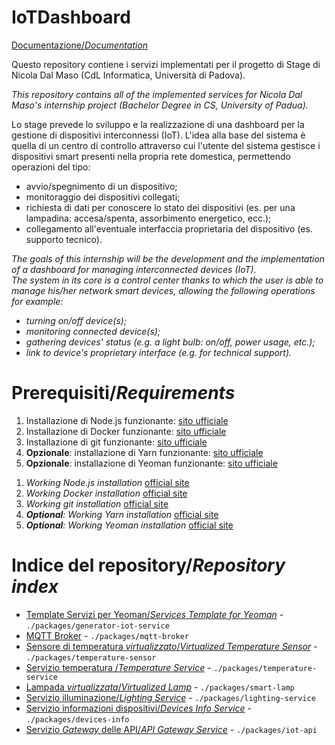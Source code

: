 # IoTDashboard

[Documentazione/_Documentation_](https://github.com/niktekusho/IoT-docs)

Questo repository contiene i servizi implementati per il progetto di Stage di Nicola Dal Maso (CdL Informatica, Università di Padova).

_This repository contains all of the implemented services for Nicola Dal Maso's internship project (Bachelor Degree in CS, University of Padua)._

Lo stage prevede lo sviluppo e la realizzazione di una dashboard per la gestione di dispositivi interconnessi (IoT). L'idea alla base del sistema è quella di un centro di controllo attraverso cui l'utente del sistema gestisce i dispositivi smart presenti nella propria rete domestica, permettendo operazioni del tipo:

-   avvio/spegnimento di un dispositivo;
-   monitoraggio dei dispositivi collegati;
-   richiesta di dati per conoscere lo stato dei dispositivi (es. per una lampadina: accesa/spenta, assorbimento energetico, ecc.);
-   collegamento all'eventuale interfaccia proprietaria del dispositivo (es. supporto tecnico).

_The goals of this internship will be the development and the implementation of a dashboard for managing interconnected devices (IoT).<br>
The system in its core is a control center thanks to which the user is able to manage his/her network smart devices, allowing the following operations for example:_

-   _turning on/off device(s);_
-   _monitoring connected device(s);_
-   _gathering devices' status (e.g. a light bulb: on/off, power usage, etc.);_
-   _link to device's proprietary interface (e.g. for technical support)._


# Prerequisiti/_Requirements_

1.  Installazione di Node.js funzionante: [sito ufficiale](https://nodejs.org/)
2.  Installazione di Docker funzionante: [sito ufficiale](https://www.docker.com/community-edition)
3.  Installazione di git funzionante: [sito ufficiale](https://git-scm.com/)
4.  **Opzionale**: installazione di Yarn funzionante: [sito ufficiale](https://yarnpkg.com/en/)
5.  **Opzionale**: installazione di Yeoman funzionante: [sito ufficiale](http://yeoman.io)

<p></p>

1.  _Working Node.js installation_ [official site](https://nodejs.org/)
2.  _Working Docker installation_ [official site](https://www.docker.com/community-edition)
3.  _Working git installation_ [official site](https://git-scm.com/)
4.  _**Optional**: Working Yarn installation_ [official site](https://yarnpkg.com/en/)
5.  _**Optional**: Working Yeoman installation_ [official site](https://yarnpkg.com/en/)


# Indice del repository/_Repository index_
-   [Template Servizi per Yeoman/_Services Template for Yeoman_](./packages/generator-iot-service) - `./packages/generator-iot-service`
-   [MQTT Broker](./packages/mqtt-broker) - `./packages/mqtt-broker`
-   [Sensore di temperatura _virtualizzato_/_Virtualized Temperature Sensor_](./packages/temperature-sensor) - `./packages/temperature-sensor`
-   [Servizio temperatura /_Temperature Service_](./packages/temperature-service) - `./packages/temperature-service`
-   [Lampada _virtualizzata_/_Virtualized Lamp_](./packages/smart-lamp) - `./packages/smart-lamp`
-   [Servizio illuminazione/_Lighting Service_](./packages/lighting-service) - `./packages/lighting-service`
-   [Servizio informazioni dispositivi/_Devices Info Service_](./packages/devices-info) - `./packages/devices-info`
-   [Servizio _Gateway_ delle API/_API Gateway Service_](./packages/iot-api) - `./packages/iot-api`
